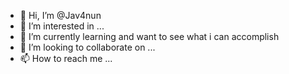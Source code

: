 - 👋 Hi, I’m @Jav4nun
- 👀 I’m interested in ...
- 🌱 I’m currently learning and want to see what i can accomplish 
- 💞️ I’m looking to collaborate on ...
- 📫 How to reach me ...

<!---
Jav4nun/Jav4nun is a ✨ special ✨ repository because its `README.md` (this file) appears on your GitHub profile.
You can click the Preview link to take a look at your changes.
--->
